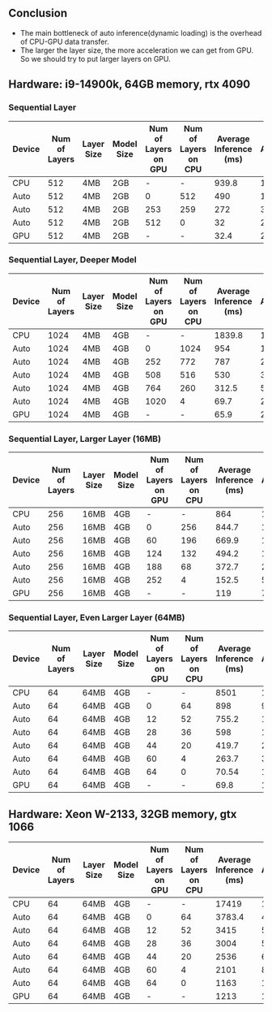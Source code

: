 ## Conclusion

- The main bottleneck of auto inference(dynamic loading) is the overhead of CPU-GPU data transfer.
- The larger the layer size, the more acceleration we can get from GPU. So we should try to put larger layers on GPU.

## Hardware: i9-14900k, 64GB memory, rtx 4090
### Sequential Layer

| Device | Num of Layers | Layer Size | Model Size | Num of Layers on GPU | Num of Layers on CPU | Average Inference (ms) | Acceleration | % of Layer in GPU |
|--------|----------------|------------|------------|-----------------------|-----------------------|------------------------|--------------|-------------------|
| CPU    | 512            | 4MB        | 2GB        | -                     | -                     | 939.8                  | 1.0          | 0%                |
| Auto   | 512            | 4MB        | 2GB        | 0                     | 512                   | 490                    | 1.9          | 0%                |
| Auto   | 512            | 4MB        | 2GB        | 253                   | 259                   | 272                    | 3.5          | 49.4%             |
| Auto   | 512            | 4MB        | 2GB        | 512                   | 0                     | 32                     | 29.4         | 100%              |
| GPU    | 512            | 4MB        | 2GB        | -                     | -                     | 32.4                   | 29.0         | 100%              |

### Sequential Layer, Deeper Model

| Device | Num of Layers | Layer Size | Model Size | Num of Layers on GPU | Num of Layers on CPU | Average Inference (ms) | Acceleration | % of Layer in GPU |
|--------|----------------|------------|------------|-----------------------|-----------------------|------------------------|--------------|-------------------|
| CPU    | 1024           | 4MB        | 4GB        | -                     | -                     | 1839.8                 | 1.0          | 0%                |
| Auto   | 1024           | 4MB        | 4GB        | 0                     | 1024                  | 954                    | 1.9          | 0%                |
| Auto   | 1024           | 4MB        | 4GB        | 252                   | 772                   | 787                    | 2.3          | 24.6%             |
| Auto   | 1024           | 4MB        | 4GB        | 508                   | 516                   | 530                    | 3.5          | 49.6%             |
| Auto   | 1024           | 4MB        | 4GB        | 764                   | 260                   | 312.5                  | 5.9          | 74.6%             |
| Auto   | 1024           | 4MB        | 4GB        | 1020                  | 4                     | 69.7                   | 26.9         | 99.6%             |
| GPU    | 1024           | 4MB        | 4GB        | -                     | -                     | 65.9                   | 27.9         | 100%              |

### Sequential Layer, Larger Layer (16MB)

| Device | Num of Layers | Layer Size | Model Size | Num of Layers on GPU | Num of Layers on CPU | Average Inference (ms) | Acceleration | % of Layer in GPU |
|--------|----------------|------------|------------|-----------------------|-----------------------|------------------------|--------------|-------------------|
| CPU    | 256            | 16MB       | 4GB        | -                     | -                     | 864                    | 1.0          | 0%                |
| Auto   | 256            | 16MB       | 4GB        | 0                     | 256                   | 844.7                  | 1.02         | 0%                |
| Auto   | 256            | 16MB       | 4GB        | 60                    | 196                   | 669.9                  | 1.3          | 23.4%             |
| Auto   | 256            | 16MB       | 4GB        | 124                   | 132                   | 494.2                  | 1.7          | 48.4%             |
| Auto   | 256            | 16MB       | 4GB        | 188                   | 68                    | 372.7                  | 2.3          | 73.4%             |
| Auto   | 256            | 16MB       | 4GB        | 252                   | 4                     | 152.5                  | 5.7          | 98.4%             |
| GPU    | 256            | 16MB       | 4GB        | -                     | -                     | 119                    | 7.3          | 100%              |

### Sequential Layer, Even Larger Layer (64MB)

| Device | Num of Layers | Layer Size | Model Size | Num of Layers on GPU | Num of Layers on CPU | Average Inference (ms) | Acceleration | % of Layer in GPU |
|--------|----------------|------------|------------|-----------------------|-----------------------|------------------------|--------------|-------------------|
| CPU    | 64             | 64MB       | 4GB        | -                     | -                     | 8501                   | 1.0          | 0%                |
| Auto   | 64             | 64MB       | 4GB        | 0                     | 64                    | 898                    | 9.5          | 0%                |
| Auto   | 64             | 64MB       | 4GB        | 12                    | 52                    | 755.2                  | 11.3         | 18.8%             |
| Auto   | 64             | 64MB       | 4GB        | 28                    | 36                    | 598                    | 14.2         | 43.8%             |
| Auto   | 64             | 64MB       | 4GB        | 44                    | 20                    | 419.7                  | 20.2         | 68.8%             |
| Auto   | 64             | 64MB       | 4GB        | 60                    | 4                     | 263.7                  | 32.3         | 93.8%             |
| Auto   | 64             | 64MB       | 4GB        | 64                    | 0                     | 70.54                     | 121         | 100%              |
| GPU    | 64             | 64MB       | 4GB        | -                     | -                     | 69.8                   | 121.7        | 100%              |

## Hardware: Xeon W-2133, 32GB memory, gtx 1066
| Device | Num of Layers | Layer Size | Model Size | Num of Layers on GPU | Num of Layers on CPU | Average Inference (ms) | Acceleration | % of Layer in GPU |
|--------|----------------|------------|------------|-----------------------|-----------------------|------------------------|--------------|-------------------|
| CPU    | 64             | 64MB       | 4GB        | -                     | -                     | 17419                   | 1.0          | 0%                |
| Auto   | 64             | 64MB       | 4GB        | 0                     | 64                    | 3783.4                    | 4.6          | 0%                |
| Auto   | 64             | 64MB       | 4GB        | 12                    | 52                    | 3415                  | 5.1         | 18.8%             |
| Auto   | 64             | 64MB       | 4GB        | 28                    | 36                    | 3004                    | 5.79         | 43.8%             |
| Auto   | 64             | 64MB       | 4GB        | 44                    | 20                    | 2536                  | 6.86         | 68.8%             |
| Auto   | 64             | 64MB       | 4GB        | 60                    | 4                     | 2101                  | 8.29         | 93.8%             |
| Auto   | 64             | 64MB       | 4GB        | 64                    | 0                     | 1163                     | 14.97         | 100%              |
| GPU    | 64             | 64MB       | 4GB        | -                     | -                     | 1213                   | 14.3        | 100%              |
